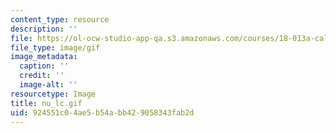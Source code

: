 ```yaml
---
content_type: resource
description: ''
file: https://ol-ocw-studio-app-qa.s3.amazonaws.com/courses/18-013a-calculus-with-applications-spring-2005/924551c04ae5b54abb429058343fab2d_nu_lc.gif
file_type: image/gif
image_metadata:
  caption: ''
  credit: ''
  image-alt: ''
resourcetype: Image
title: nu_lc.gif
uid: 924551c0-4ae5-b54a-bb42-9058343fab2d
---
```

